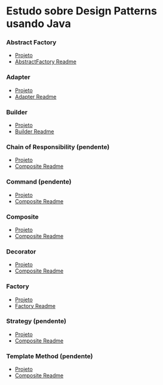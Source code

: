 # Estudo sobre Design Patterns usando Java

### Abstract Factory
- [Projeto](https://github.com/angelozero/java-design-patterns/tree/master/abstractfactory)
- [AbstractFactory Readme](https://github.com/angelozero/java-design-patterns/blob/master/AbstractFactory.md)

### Adapter
- [Projeto](https://github.com/angelozero/java-design-patterns/tree/master/adapter)
- [Adapter Readme](https://github.com/angelozero/java-design-patterns/blob/master/Adapter.md)

### Builder
- [Projeto](https://github.com/angelozero/java-design-patterns/tree/master/builder)
- [Builder Readme](https://github.com/angelozero/java-design-patterns/blob/master/Builder.md)

### Chain of Responsibility (pendente)
- [Projeto]()
- [Composite Readme]()

### Command (pendente)
- [Projeto]()
- [Composite Readme]()

### Composite
- [Projeto](https://github.com/angelozero/java-design-patterns/tree/master/composite)
- [Composite Readme](https://github.com/angelozero/java-design-patterns/blob/master/Composite.md)

### Decorator
- [Projeto](https://github.com/angelozero/java-design-patterns/tree/master/decorator)
- [Composite Readme](https://github.com/angelozero/java-design-patterns/blob/master/Decorator.md)

### Factory 
- [Projeto](https://github.com/angelozero/java-design-patterns/tree/master/factory)
- [Factory Readme](https://github.com/angelozero/java-design-patterns/blob/master/Factory.md)

### Strategy (pendente)
- [Projeto]()
- [Composite Readme]()

### Template Method (pendente)
- [Projeto]()
- [Composite Readme]()

